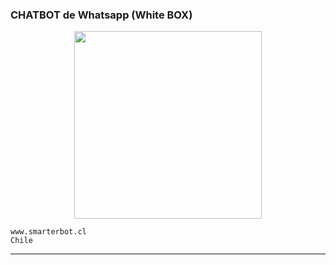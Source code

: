 ### CHATBOT de Whatsapp (White BOX)

<p align="center">
  <img width="300" src="https://i.imgur.com/Oauef6t.png">
</p>




```
www.smarterbot.cl
Chile
```

---
